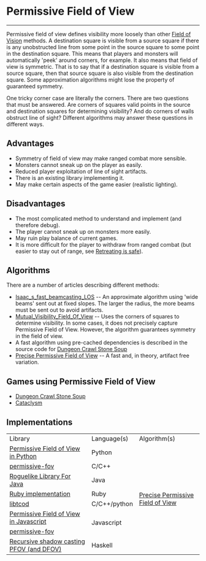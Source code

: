 # Permissive Field of View

---

Permissive field of view defines visibility more loosely than other [Field of Vision](field_of_vision.md) methods. A destination square is visible from a source square if there is any unobstructed line from some point in the source square to some point in the destination square. This means that players and monsters will automatically 'peek' around corners, for example. It also means that field of view is symmetric. That is to say that if a destination square is visible from a source square, then that source square is also visible from the destination square. Some approximation algorithms might lose the property of guaranteed symmetry.

One tricky corner case are literally the corners. There are two questions that must be answered. Are corners of squares valid points in the source and destination squares for determining visibility? And do corners of walls obstruct line of sight? Different algorithms may answer these questions in different ways.

## Advantages

- Symmetry of field of view may make ranged combat more sensible.
- Monsters cannot sneak up on the player as easily.
- Reduced player exploitation of line of sight artifacts.
- There is an existing library implementing it.
- May make certain aspects of the game easier (realistic lighting).

## Disadvantages

- The most complicated method to understand and implement (and therefore debug).
- The player cannot sneak up on monsters more easily.
- May ruin play balance of current games.
- It is more difficult for the player to withdraw from ranged combat (but easier to stay out of range, see [Retreating is safe](discussion_field_of_vision.md#Extra_visibility_properties)).

## Algorithms

There are a number of articles describing different methods:

- [Isaac_s_fast_beamcasting_LOS](isaac_s_fast_beamcasting_los.md) -- An approximate algorithm using 'wide beams' sent out at fixed slopes. The larger the radius, the more beams must be sent out to avoid artifacts.
- [Mutual_Visibility_Field_Of_View](mutual_visibility_field_of_view.md) -- Uses the corners of squares to determine visibility. In some cases, it does not precisely capture Permissive Field of View. However, the algorithm guarantees symmetry in the field of view.
- A fast algorithm using pre-cached dependencies is described in the source code for [Dungeon Crawl Stone Soup](dungeon_crawl_stone_soup.md)
- [Precise Permissive Field of View](precise_permissive_field_of_view.md) -- A fast and, in theory, artifact free variation.

## Games using Permissive Field of View

- [Dungeon Crawl Stone Soup](dungeon_crawl_stone_soup.md)
- [Cataclysm](cataclysm.md)

## Implementations

<table>
  <tr>
    <td>Library</td>
    <td>Language(s)</td>
    <td>Algorithm(s)</td>
  </tr>
  <tr>
    <td colspan="1"><a href= "permissive_field_of_view_in_python.md">Permissive Field of View in Python</a></td>
    <td colspan="1">Python</td>
    <td rowspan="8"><a href="precise_permissive_field_of_view.md">Precise Permissive Field of View
    </a></td>
  </tr>
  <tr>
    <td colspan="1"><a href= "permissive-fov.md">permissive-fov</a></td>
    <td colspan="1">C/C++</td>
  </tr>
  <tr>
    <td colspan="1"><a href= "roguelike_library_for_java.md">Roguelike Library For Java</a></td>
    <td colspan="1">Java</td>
  </tr>
  <tr>
    <td colspan="1"><a href= "ruby_implementation.md">Ruby implementation</a></td>
    <td colspan="1">Ruby</td>
  </tr>
  <tr>
    <td colspan="1"><a href= "libtcod.md">libtcod</a></td>
    <td colspan="1">C/C++/python</td>
  </tr>
  <tr>
    <td colspan="1"><a href= "permissive_field_of_view_in_javascript.md">Permissive Field of View in Javascript</a></td>
    <td rowspan="2">Javascript</td>
  </tr>
  <tr>
    <td colspan="1"><a href="https://www.npmjs.com/package/permissive-fov">permissive-fov</a></td>
  </tr>
  <tr>
    <td colspan="1"><a href="https://github.com/LambdaHack/LambdaHack/wiki/Fov-and-los">Recursive shadow casting PFOV (and DFOV)</a>
    </td>
    <td colspan="1">Haskell</td>
  </tr>
</table>
